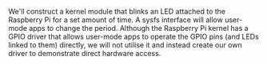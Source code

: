We'll construct a kernel module that blinks an LED attached to the Raspberry Pi for a set amount of time. A sysfs interface will allow user-mode apps to change the period. Although the Raspberry Pi kernel has a GPIO driver that allows user-mode apps to operate the GPIO pins (and LEDs linked to them) directly, we will not utilise it and instead create our own driver to demonstrate direct hardware access.
